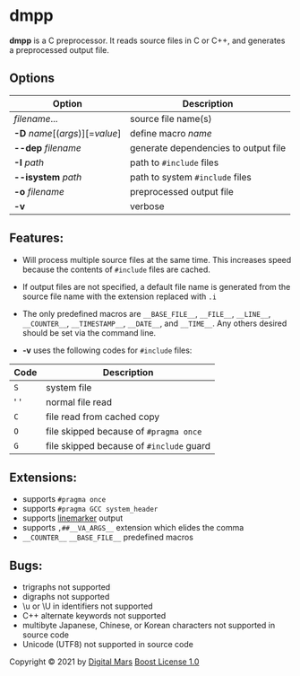 # dmpp

**dmpp** is a C preprocessor. It reads source files in C or C++, and
generates a preprocessed output file.


## Options

Option                            | Description
------                            | -----------
*filename*...                     | source file name(s)
**-D** *name*[(*args*)][=*value*] | define macro *name*
**--dep** *filename*              | generate dependencies to output file
**-I** *path*                     | path to `#include` files
**--isystem** *path*              | path to system `#include` files
**-o** *filename*                 | preprocessed output file
**-v**                            | verbose


## Features:

* Will process multiple source files at the same time. This increases speed
because the contents of `#include` files are cached.

* If output files are not specified, a default file name is generated
from the source file name with the extension replaced with `.i`

* The only predefined macros are `__BASE_FILE__`, `__FILE__`, `__LINE__`, `__COUNTER__`,
`__TIMESTAMP__`, `__DATE__`, and `__TIME__`. Any others desired should be
set via the command line.

* **-v** uses the following codes for `#include` files:

Code | Description
---- | -----------
`S`  | system file
' '  | normal file read
`C`  | file read from cached copy
`O`  | file skipped because of `#pragma once`
`G`  | file skipped because of `#include` guard


## Extensions:

* supports `#pragma once`
* supports `#pragma GCC system_header`
* supports [linemarker](http://gcc.gnu.org/onlinedocs/cpp/Preprocessor-Output.html) output
* supports `,##__VA_ARGS__` extension which elides the comma
* `__COUNTER__` `__BASE_FILE__` predefined macros

## Bugs:

* trigraphs not supported
* digraphs not supported
* \u or \U in identifiers not supported
* C++ alternate keywords not supported
* multibyte Japanese, Chinese, or Korean characters not supported in source code
* Unicode (UTF8) not supported in source code

Copyright © 2021 by [Digital Mars](http://www.digitalmars.com)
[Boost License 1.0](http://boost.org/LICENSE_1_0.txt)

